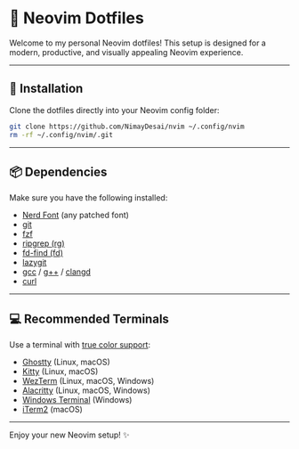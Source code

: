 # 🌟 Neovim Dotfiles

Welcome to my personal Neovim dotfiles! This setup is designed for a modern, productive, and visually appealing Neovim experience.

---

## 🚀 Installation

Clone the dotfiles directly into your Neovim config folder:

```sh
git clone https://github.com/NimayDesai/nvim ~/.config/nvim
rm -rf ~/.config/nvim/.git
```

---

## 📦 Dependencies

Make sure you have the following installed:

- [Nerd Font](https://www.nerdfonts.com/) (any patched font)
- [git](https://git-scm.com/)
- [fzf](https://github.com/junegunn/fzf)
- [ripgrep (rg)](https://github.com/BurntSushi/ripgrep)
- [fd-find (fd)](https://github.com/sharkdp/fd)
- [lazygit](https://github.com/jesseduffield/lazygit)
- [gcc](https://gcc.gnu.org/) / [g++](https://gcc.gnu.org/) / [clangd](https://clangd.llvm.org/)
- [curl](https://curl.se/)

---

## 💻 Recommended Terminals

Use a terminal with [true color support](https://github.com/termstandard/colors):

- [Ghostty](https://github.com/mitchellh/ghostty) (Linux, macOS)
- [Kitty](https://sw.kovidgoyal.net/kitty/) (Linux, macOS)
- [WezTerm](https://wezfurlong.org/wezterm/) (Linux, macOS, Windows)
- [Alacritty](https://alacritty.org/) (Linux, macOS, Windows)
- [Windows Terminal](https://github.com/microsoft/terminal) (Windows)
- [iTerm2](https://iterm2.com/) (macOS)

---

Enjoy your new Neovim setup! ✨
